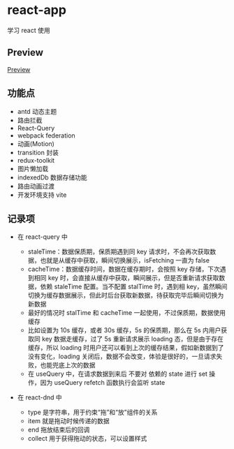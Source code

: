 # react-app

学习 react 使用

## Preview

[Preview](https://fortune-cook1e.github.io/react-app)

## 功能点

- antd 动态主题
- 路由拦截
- React-Query
- webpack federation
- 动画(Motion)
- transition 封装
- redux-toolkit
- 图片懒加载
- indexedDb 数据存储功能
- 路由动画过渡
- 开发环境支持 vite

## 记录项

- 在 react-query 中

  - staleTime：数据保质期，保质期遇到同 key 请求时，不会再次获取数据，也就是从缓存中获取，瞬间切换展示，isFetching 一直为 false
  - cacheTime：数据缓存时间，数据在缓存期时，会按照 key 存储，下次遇到相同 key 时，会直接从缓存中获取，瞬间展示，但是否重新请求获取数据，依赖 staleTime 配置。当不配置 stalTime 时，遇到相 key，虽然瞬间切换为缓存数据展示，但此时后台获取新数据，待获取完毕后瞬间切换为新数据
  - 最好的情况时 stalTime 和 cacheTime 一起使用，不过保质期，数据使用缓存
  - 比如设置为 10s 缓存，或者 30s 缓存，5s 的保质期，那么在 5s 内用户获取同 key 数据走缓存，过了 5s 重新请求展示 loading 态，但是由于存在缓存，所以 loading 时用户还可以看到上次的缓存结果，假如新数据到了没有变化，loading 关闭后，数据不会改变，体验是很好的，一旦请求失败，也能兜底上次的数据
  - 在 useQuery 中，在请求数据到来后 不要对 依赖的 state 进行 set 操作，因为 useQuery refetch 函数执行会监听 state

- 在 react-dnd 中
  - type 是字符串，用于约束“拖”和“放”组件的关系
  - item 就是拖动时候传递的数据
  - end 拖放结束后的回调
  - collect 用于获得拖动的状态，可以设置样式
